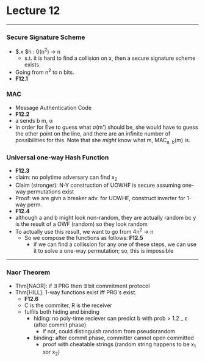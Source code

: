 <h1>Lecture 12</h1>

---

<h3>Secure Signature Scheme</h3>

  * $.x $h : 0(n<sup>2</sup>) &rarr; n
      - s.t. it is hard to find a collision on x, then a secure signature scheme exists.
  * Going from n<sup>2</sup> to n bits.
  * __F12.1__

<h3>MAC</h3>

  * Message Authentication Code
  * __F12.2__
  * a sends b m, &alpha;
  * In order for Eve to guess what &sigma;(m') should be, she would have to guess the other point on the line, and there are an infinite number of possibilities for this. Note that she *might* know what m, MAC<sub>a, b</sub>(m) is.

<h3>Universal one-way Hash Function</h3> 

  * __F12.3__
  * claim: no polytime adversary can find x<sub>2</sub>
  * Claim (stronger): N-Y construction of UOWHF is secure assuming one-way permutations exist
  * Proof: we are givn a breaker adv. for UOWHF, construct inverter for 1-way perm.
  * __F12.4__ 
  * although a and b might look non-random, they are actually random bc y is the result of a OWF (random) so they look random
  * To actually use this result, we want to go from 4n<sup>2</sup> &rarr; n
      - So we compose the functions as follows: __F12.5__
          + if we can find a collission for any one of these steps, we can use it to solve a one-way permutation; so, this is impossible

---

<h3>Naor Theorem</h3>

  * Thm[NAOR]: if &exist; PRG then &exist; bit commitment protocol
  * Thm[HILL]: 1-way functions exist iff PRG's exist.
      - __F12.6__
      - C is the commiter, R is the receiver
      - fulfils both hiding and binding
          + hiding: no poly-time reciever can predict b with prob &gt; 1.2 _ &epsilon; (after commit phase)
              * if not, could distinguish random from pseudorandom
          + binding: after commit phase, committer cannot open committed 
              * proof with cheatable strings (random string happens to be x<sub>1</sub> xor x<sub>2</sub>)
